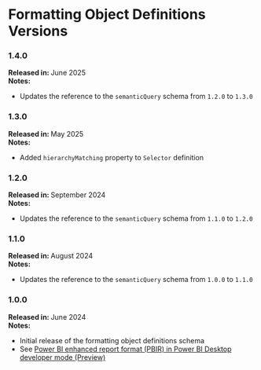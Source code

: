 # Formatting Object Definitions Versions

### 1.4.0

<b>Released in: </b> June 2025 <br />
<b>Notes: </b> 
- Updates the reference to the `semanticQuery` schema from `1.2.0` to `1.3.0`

### 1.3.0

<b>Released in: </b> May 2025 <br />
<b>Notes: </b> 
- Added `hierarchyMatching` property to `Selector` definition

### 1.2.0

<b>Released in: </b> September 2024 <br />
<b>Notes: </b> 
- Updates the reference to the `semanticQuery` schema from `1.1.0` to `1.2.0` 

### 1.1.0

<b>Released in: </b> August 2024 <br />
<b>Notes: </b> 
- Updates the reference to the `semanticQuery` schema from `1.0.0` to `1.1.0`

### 1.0.0

<b>Released in: </b> June 2024 <br />
<b>Notes: </b> 
- Initial release of the formatting object definitions schema
- See [Power BI enhanced report format (PBIR) in Power BI Desktop developer mode (Preview)](https://powerbi.microsoft.com/en-us/blog/power-bi-enhanced-report-format-pbir-in-power-bi-desktop-developer-mode-preview/)